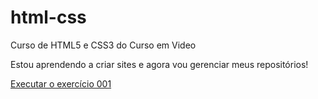 # html-css
 Curso de HTML5 e CSS3 do Curso em Video

Estou aprendendo a criar sites e agora vou gerenciar meus repositórios!

<a href="https://l3non.github.io/html-css/EXERCICIOS/ex001/index.html">Executar o exercício 001</a>